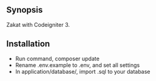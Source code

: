 ## Synopsis

Zakat with Codeigniter 3.

## Installation

- Run command, composer update
- Rename .env.example to .env, and set all settings
- In application/database/, import .sql to your database

